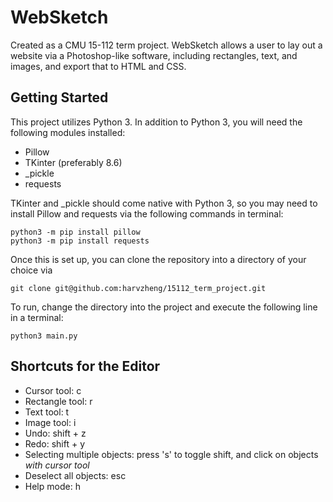 # WebSketch

Created as a CMU 15-112 term project. WebSketch allows a user to lay out a website via a Photoshop-like software, including rectangles, text, and images, and export that to HTML and CSS. 

## Getting Started
This project utilizes Python 3. In addition to Python 3, you will need the following modules installed:

* Pillow
* TKinter (preferably 8.6)
* _pickle
* requests

TKinter and _pickle should come native with Python 3, so you may need to install Pillow and requests via the following commands in terminal:
```
python3 -m pip install pillow
python3 -m pip install requests
```

Once this is set up, you can clone the repository into a directory of your choice via
```
git clone git@github.com:harvzheng/15112_term_project.git
```

To run, change the directory into the project and execute the following line in a terminal:
```
python3 main.py
```
## Shortcuts for the Editor
* Cursor tool: c
* Rectangle tool: r
* Text tool: t
* Image tool: i
* Undo: shift + z
* Redo: shift + y
* Selecting multiple objects: press 's' to toggle shift, and click on objects *with cursor tool*
* Deselect all objects: esc
* Help mode: h